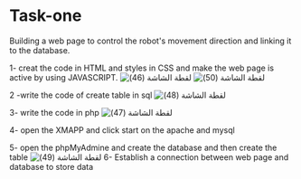 # Task-one
Building a web page to control the robot's movement direction and linking it to the database.

1- creat the code in HTML and styles in CSS and make the web page is active by using JAVASCRIPT.
![‏‏لقطة الشاشة (46)](https://github.com/Amirah110/Task-one/assets/173727118/68384f09-11c1-4e0c-97b1-47423f8cd520)
![‏‏لقطة الشاشة (50)](https://github.com/Amirah110/Task-one/assets/173727118/479b25d6-a61c-45d4-b60c-10f33aea0c7e)

2 -write the code of create table in sql
![‏‏لقطة الشاشة (48)](https://github.com/Amirah110/Task-one/assets/173727118/2e1d9e91-dacb-49c4-beb5-da5f2afb40e9)

3- write the code in php 
![‏‏لقطة الشاشة (47)](https://github.com/Amirah110/Task-one/assets/173727118/42745ab5-b20f-4d65-a270-b5006d287edc)

4- open the XMAPP and click start on the apache and mysql

5- open the phpMyAdmine and create the database and then create the table
![‏‏لقطة الشاشة (49)](https://github.com/Amirah110/Task-one/assets/173727118/54baadd0-f1c1-478c-9809-1488385edeac)
6- Establish a connection between web page and database to store data
